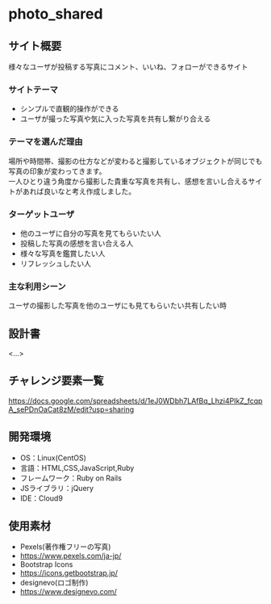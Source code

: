 # photo_shared

## サイト概要
様々なユーザが投稿する写真にコメント、いいね、フォローができるサイト

### サイトテーマ
- シンプルで直観的操作ができる
- ユーザが撮った写真や気に入った写真を共有し繋がり合える

### テーマを選んだ理由
場所や時間帯、撮影の仕方などが変わると撮影しているオブジェクトが同じでも写真の印象が変わってきます。<br>
一人ひとり違う角度から撮影した貴重な写真を共有し、感想を言いし合えるサイトがあれば良いなと考え作成しました。

### ターゲットユーザ
- 他のユーザに自分の写真を見てもらいたい人
- 投稿した写真の感想を言い合える人
- 様々な写真を鑑賞したい人
- リフレッシュしたい人

### 主な利用シーン
ユーザの撮影した写真を他のユーザにも見てもらいたい共有したい時

## 設計書
<...>

## チャレンジ要素一覧
<https://docs.google.com/spreadsheets/d/1eJ0WDbh7LAfBq_Lhzi4PIkZ_fcqpA_sePDnOaCat8zM/edit?usp=sharing>

## 開発環境
- OS：Linux(CentOS)
- 言語：HTML,CSS,JavaScript,Ruby
- フレームワーク：Ruby on Rails
- JSライブラリ：jQuery
- IDE：Cloud9

## 使用素材
- Pexels(著作権フリーの写真)
 - <https://www.pexels.com/ja-jp/>
- Bootstrap Icons
 - <https://icons.getbootstrap.jp/>
- designevo(ロゴ制作)
 - <https://www.designevo.com/>